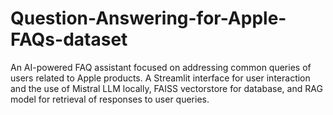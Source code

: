 # Question-Answering-for-Apple-FAQs-dataset

An AI-powered FAQ assistant focused on addressing common queries of users related to Apple products. A Streamlit interface for user interaction and the use of Mistral LLM locally, FAISS vectorstore for database, and RAG model for retrieval of responses to user queries.

